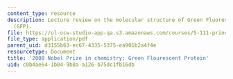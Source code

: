 ```yaml
---
content_type: resource
description: Lecture review on the molecular structure of Green Fluorescent Protein
  (GFP).
file: https://ol-ocw-studio-app-qa.s3.amazonaws.com/courses/5-111-principles-of-chemical-science-fall-2008/c0b4ae641b049b8aa126b75dc1fb16db_bioex_lect14.pdf
file_type: application/pdf
parent_uid: d3155b63-ec67-4335-5375-ea901b2a4f4e
resourcetype: Document
title: '2008 Nobel Prize in chemistry: Green Flourescent Protein'
uid: c0b4ae64-1b04-9b8a-a126-b75dc1fb16db
---
```

